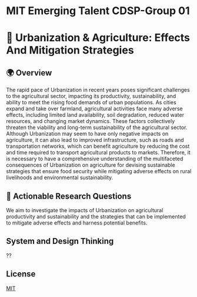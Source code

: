 # MIT Emerging Talent CDSP-Group 01
# :seedling: Urbanization & Agriculture: Effects And Mitigation Strategies

## :earth_africa: Overview

The rapid pace of Urbanization in recent years poses significant challenges to the agricultural sector, impacting its productivity, sustainability, and ability to meet the rising food demands of urban populations. As cities expand and take over farmland, agricultural activities face many adverse effects, including limited land availability, soil degradation, reduced water resources, and changing market dynamics. These factors collectively threaten the viability and long-term sustainability of the agricultural sector. 
Although Urbanization may seem to have only negative impacts on agriculture, it can also lead to improved infrastructure, such as roads and transportation networks, which can benefit agriculture by reducing the cost and time required to transport agricultural products to markets.
Therefore, it is necessary to have a comprehensive understanding of the multifaceted consequences of Urbanization on agriculture for devising sustainable strategies that ensure food security while mitigating adverse effects on rural livelihoods and environmental sustainability.

## :microscope: Actionable Research Questions

We aim to investigate the impacts of Urbanization on agricultural productivity and sustainability and the strategies that can be implemented to mitigate adverse effects and harness potential benefits.

## System and Design Thinking
??

## License

[MIT](https://choosealicense.com/licenses/mit/)
